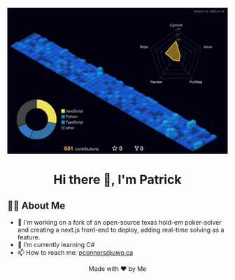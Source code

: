 ![3D Profile](profile-3d-contrib/profile-night-view.svg)
<h1 align="center">Hi there 👋, I'm Patrick</h1>

## 👨‍💻 About Me

- 🔭 I'm working on a fork of an open-source texas hold-em poker-solver and creating a next.js front-end to deploy, adding real-time solving as a feature.
- 🌱 I’m currently learning C#
- 📫 How to reach me: [pconnors@uwo.ca](mailto:pconnors@uwo.ca)

<p align="center">Made with ❤️ by Me</p>
